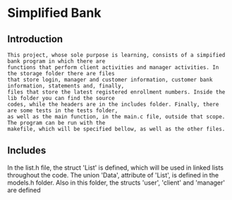 # Simplified Bank



## Introduction
    This project, whose sole purpose is learning, consists of a simpified bank program in which there are 
    functions that perform client activities and manager activities. In the storage folder there are files 
    that store login, manager and customer information, customer bank information, statements and, finally, 
    files that store the latest registered enrollment numbers. Inside the lib folder you can find the source 
    codes, while the headers are in the includes folder. Finally, there are some tests in the tests folder, 
    as well as the main function, in the main.c file, outside that scope. The program can be run with the 
    makefile, which will be specified bellow, as well as the other files.
  
  
## Includes

   In the list.h file, the struct 'List' is defined, which will be used in linked lists throughout the code. The union      'Data', attribute of 'List', is defined in the models.h folder. Also in this folder, the structs 'user', 'client' and    'manager' are defined



